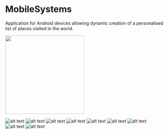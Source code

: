 # MobileSystems
Application for Android devices
allowing dynamic creation of
a personalised list of places
visited in the world.

<img src="https://github.com/Skandharoots/MobileSystems/blob/main/img/Screenshot_20240422_210745_Places.jpg?raw=true" height=250px>

![alt text]()
![alt text](https://github.com/Skandharoots/MobileSystems/blob/main/img/Screenshot_20240422_210806_Places.jpg?raw=true)
![alt text](https://github.com/Skandharoots/MobileSystems/blob/main/img/Screenshot_20240422_210841_Places.jpg?raw=true)
![alt text](https://github.com/Skandharoots/MobileSystems/blob/main/img/Screenshot_20240422_210846_Places.jpg?raw=true)
![alt text](https://github.com/Skandharoots/MobileSystems/blob/main/img/Screenshot_20240422_210857_Places.jpg?raw=true)
![alt text](https://github.com/Skandharoots/MobileSystems/blob/main/img/Screenshot_20240422_211009_Places.jpg?raw=true)
![alt text](https://github.com/Skandharoots/MobileSystems/blob/main/img/Screenshot_20240422_211040_Places.jpg?raw=true)
![alt text](https://github.com/Skandharoots/MobileSystems/blob/main/img/Screenshot_20240422_211119_Places.jpg?raw=true)
![alt text](https://github.com/Skandharoots/MobileSystems/blob/main/img/Screenshot_20240422_211142_Places.jpg?raw=true)




